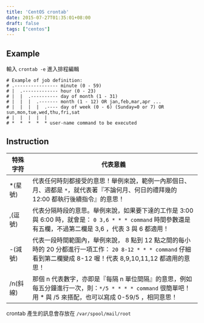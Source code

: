 ```yaml
---
title: 'CentOS crontab'
date: 2015-07-27T01:35:01+08:00
draft: false
tags: ["centos"]
---
```


## Example

輸入 `crontab -e` 進入排程編輯

```
# Example of job definition:
# .---------------- minute (0 - 59)
# |  .------------- hour (0 - 23)
# |  |  .---------- day of month (1 - 31)
# |  |  |  .------- month (1 - 12) OR jan,feb,mar,apr ...
# |  |  |  |  .---- day of week (0 - 6) (Sunday=0 or 7) OR sun,mon,tue,wed,thu,fri,sat
# |  |  |  |  |
# *  *  *  *  * user-name command to be executed
```

## Instruction

| 特殊字符 | 代表意義 |
|--- |--- |
| *(星號) | 代表任何時刻都接受的意思！舉例來說，範例一內那個日、月、週都是 `*`，就代表著『不論何月、何日的禮拜幾的 12:00 都執行後續指令』的意思！ |
| ,(逗號) | 代表分隔時段的意思。舉例來說，如果要下達的工作是 3:00 與 6:00 時，就會是： `0 3,6 * * * command` 時間參數還是有五欄，不過第二欄是 3,6 ，代表 3 與 6 都適用！ |
| -(減號) | 代表一段時間範圍內，舉例來說， 8 點到 12 點之間的每小時的 20 分都進行一項工作： `20 8-12 * * * command` 仔細看到第二欄變成 8-12 喔！代表 8,9,10,11,12 都適用的意思！ |
| /n(斜線) | 那個 n 代表數字，亦即是『每隔 n 單位間隔』的意思，例如每五分鐘進行一次，則：`*/5 * * * * command` 很簡單吧！用 * 與 /5 來搭配，也可以寫成 0-59/5 ，相同意思！ |


crontab 產生的訊息會存放在 `/var/spool/mail/root`
